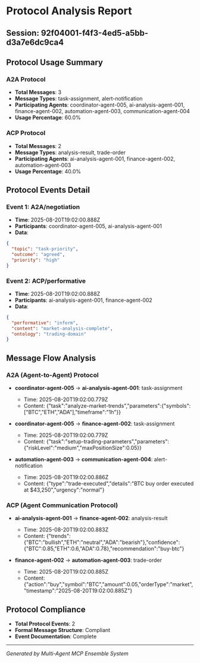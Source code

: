 # Protocol Analysis Report

## Session: 92f04001-f4f3-4ed5-a5bb-d3a7e6dc9ca4

## Protocol Usage Summary


### A2A Protocol
- **Total Messages**: 3
- **Message Types**: task-assignment, alert-notification
- **Participating Agents**: coordinator-agent-005, ai-analysis-agent-001, finance-agent-002, automation-agent-003, communication-agent-004
- **Usage Percentage**: 60.0%

### ACP Protocol
- **Total Messages**: 2
- **Message Types**: analysis-result, trade-order
- **Participating Agents**: ai-analysis-agent-001, finance-agent-002, automation-agent-003
- **Usage Percentage**: 40.0%


## Protocol Events Detail


### Event 1: A2A/negotiation
- **Time**: 2025-08-20T19:02:00.888Z
- **Participants**: coordinator-agent-005, ai-analysis-agent-001
- **Data**: 
```json
{
  "topic": "task-priority",
  "outcome": "agreed",
  "priority": "high"
}
```

### Event 2: ACP/performative
- **Time**: 2025-08-20T19:02:00.888Z
- **Participants**: ai-analysis-agent-001, finance-agent-002
- **Data**: 
```json
{
  "performative": "inform",
  "content": "market-analysis-complete",
  "ontology": "trading-domain"
}
```


## Message Flow Analysis

### A2A (Agent-to-Agent) Protocol

- **coordinator-agent-005** → **ai-analysis-agent-001**: task-assignment
  - Time: 2025-08-20T19:02:00.779Z
  - Content: {"task":"analyze-market-trends","parameters":{"symbols":["BTC","ETH","ADA"],"timeframe":"1h"}}

- **coordinator-agent-005** → **finance-agent-002**: task-assignment
  - Time: 2025-08-20T19:02:00.779Z
  - Content: {"task":"setup-trading-parameters","parameters":{"riskLevel":"medium","maxPositionSize":0.05}}

- **automation-agent-003** → **communication-agent-004**: alert-notification
  - Time: 2025-08-20T19:02:00.886Z
  - Content: {"type":"trade-executed","details":"BTC buy order executed at $43,250","urgency":"normal"}


### ACP (Agent Communication Protocol)

- **ai-analysis-agent-001** → **finance-agent-002**: analysis-result
  - Time: 2025-08-20T19:02:00.883Z
  - Content: {"trends":{"BTC":"bullish","ETH":"neutral","ADA":"bearish"},"confidence":{"BTC":0.85,"ETH":0.6,"ADA":0.78},"recommendation":"buy-btc"}

- **finance-agent-002** → **automation-agent-003**: trade-order
  - Time: 2025-08-20T19:02:00.885Z
  - Content: {"action":"buy","symbol":"BTC","amount":0.05,"orderType":"market","timestamp":"2025-08-20T19:02:00.885Z"}


## Protocol Compliance
- **Total Protocol Events**: 2
- **Formal Message Structure**: Compliant
- **Event Documentation**: Complete

---
*Generated by Multi-Agent MCP Ensemble System*
